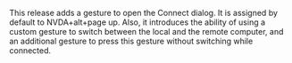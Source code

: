 This release adds a gesture to open the Connect dialog. It is assigned by default to NVDA+alt+page up.
Also, it introduces the ability of using a custom gesture to switch between the local and the remote computer, and an additional gesture to press this gesture without switching while connected.